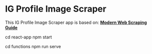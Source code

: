 # IG Profile Image Scraper

This IG Profile Image Scraper app is based on: **[Modern Web Scraping Guide](https://fireship.io/lessons/web-scraping-guide/)**


cd react-app
npm start

cd functions
npm run serve